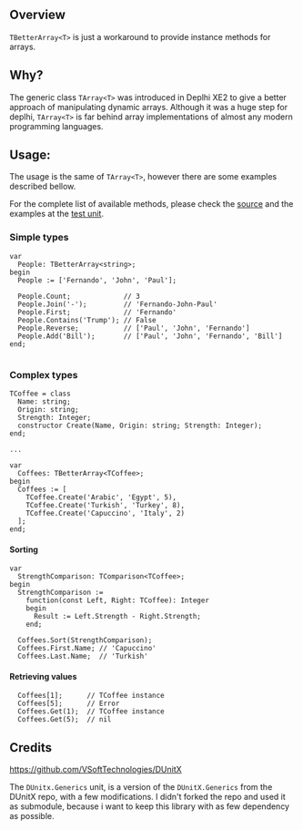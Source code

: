 ## Overview
`TBetterArray<T>` is just a workaround to provide instance methods for arrays.

## Why?
The generic class `TArray<T>` was introduced in Deplhi XE2 to give a better approach of manipulating dynamic arrays. 
Although it was a huge step for deplhi, `TArray<T>` is far behind array implementations of almost any modern programming languages.

## Usage:
The usage is the same of `TArray<T>`, however there are some examples described bellow.

For the complete list of available methods, please check the [source](https://github.com/fernand-o/delphi-better-array/blob/master/BetterArray.pas#L29) and the examples at the [test unit](https://github.com/fernand-o/delphi-better-array/blob/master/tests/BetterArrayTests.pas).

### Simple types
```[delphi]
var
  People: TBetterArray<string>;
begin
  People := ['Fernando', 'John', 'Paul'];
  
  People.Count;             // 3
  People.Join('-');         // 'Fernando-John-Paul'
  People.First;             // 'Fernando'  
  People.Contains('Trump'); // False
  People.Reverse;           // ['Paul', 'John', 'Fernando']  
  People.Add('Bill');       // ['Paul', 'John', 'Fernando', 'Bill']
end;
  
```

### Complex types
```[delphi]
TCoffee = class
  Name: string;  
  Origin: string;
  Strength: Integer;  
  constructor Create(Name, Origin: string; Strength: Integer);
end;

...

var 
  Coffees: TBetterArray<TCoffee>;
begin
  Coffees := [
    TCoffee.Create('Arabic', 'Egypt', 5),  
    TCoffee.Create('Turkish', 'Turkey', 8),
    TCoffee.Create('Capuccino', 'Italy', 2)
  ];  
end;  
```

#### Sorting
```[delphi]
var
  StrengthComparison: TComparison<TCoffee>;
begin
  StrengthComparison := 
    function(const Left, Right: TCoffee): Integer
    begin
      Result := Left.Strength - Right.Strength;
    end;  
    
  Coffees.Sort(StrengthComparison);
  Coffees.First.Name; // 'Capuccino'
  Coffees.Last.Name;  // 'Turkish'  
```

#### Retrieving values
```[delphi]
  Coffees[1];      // TCoffee instance
  Coffees[5];      // Error
  Coffees.Get(1);  // TCoffee instance
  Coffees.Get(5);  // nil
```

## Credits
https://github.com/VSoftTechnologies/DUnitX

The `DUnitx.Generics` unit, is a version of the `DUnitX.Generics` from the DUnitX repo, with a few modifications.
I didn't forked the repo and used it as submodule, because i want to keep this library with as few dependency as possible.
